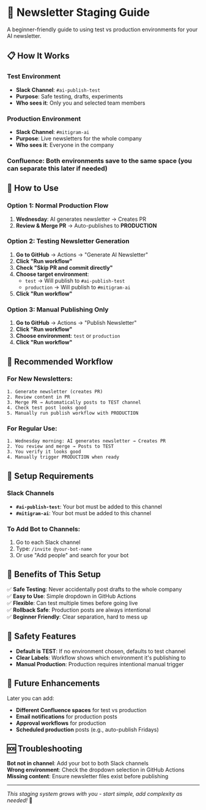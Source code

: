 # 🚀 Newsletter Staging Guide

A beginner-friendly guide to using test vs production environments for your AI newsletter.

## 📋 How It Works

### **Test Environment**
- **Slack Channel**: `#ai-publish-test`
- **Purpose**: Safe testing, drafts, experiments
- **Who sees it**: Only you and selected team members

### **Production Environment**  
- **Slack Channel**: `#mitigram-ai`
- **Purpose**: Live newsletters for the whole company
- **Who sees it**: Everyone in the company

### **Confluence**: Both environments save to the same space (you can separate this later if needed)

## 🎯 How to Use

### **Option 1: Normal Production Flow**
1. **Wednesday**: AI generates newsletter → Creates PR
2. **Review & Merge PR** → Auto-publishes to **PRODUCTION**

### **Option 2: Testing Newsletter Generation**
1. **Go to GitHub** → Actions → "Generate AI Newsletter"
2. **Click "Run workflow"**
3. **Check "Skip PR and commit directly"**
4. **Choose target environment**:
   - `test` → Will publish to `#ai-publish-test`
   - `production` → Will publish to `#mitigram-ai`
5. **Click "Run workflow"**

### **Option 3: Manual Publishing Only**
1. **Go to GitHub** → Actions → "Publish Newsletter"
2. **Click "Run workflow"**
3. **Choose environment**: `test` or `production`
4. **Click "Run workflow"**

## 📝 Recommended Workflow

### **For New Newsletters**:
```
1. Generate newsletter (creates PR)
2. Review content in PR
3. Merge PR → Automatically posts to TEST channel
4. Check test post looks good
5. Manually run publish workflow with PRODUCTION
```

### **For Regular Use**:
```
1. Wednesday morning: AI generates newsletter → Creates PR
2. You review and merge → Posts to TEST
3. You verify it looks good
4. Manually trigger PRODUCTION when ready
```

## 🔧 Setup Requirements

### **Slack Channels**
- **`#ai-publish-test`**: Your bot must be added to this channel
- **`#mitigram-ai`**: Your bot must be added to this channel

### **To Add Bot to Channels**:
1. Go to each Slack channel
2. Type: `/invite @your-bot-name`
3. Or use "Add people" and search for your bot

## 🎯 Benefits of This Setup

✅ **Safe Testing**: Never accidentally post drafts to the whole company  
✅ **Easy to Use**: Simple dropdown in GitHub Actions  
✅ **Flexible**: Can test multiple times before going live  
✅ **Rollback Safe**: Production posts are always intentional  
✅ **Beginner Friendly**: Clear separation, hard to mess up  

## 🚨 Safety Features

- **Default is TEST**: If no environment chosen, defaults to test channel
- **Clear Labels**: Workflow shows which environment it's publishing to
- **Manual Production**: Production requires intentional manual trigger

## 🔮 Future Enhancements

Later you can add:
- **Different Confluence spaces** for test vs production
- **Email notifications** for production posts
- **Approval workflows** for production
- **Scheduled production** posts (e.g., auto-publish Fridays)

## 🆘 Troubleshooting

**Bot not in channel**: Add your bot to both Slack channels  
**Wrong environment**: Check the dropdown selection in GitHub Actions  
**Missing content**: Ensure newsletter files exist before publishing  

---

*This staging system grows with you - start simple, add complexity as needed!* 🎯
